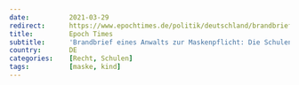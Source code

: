 ```yaml
---
date:          2021-03-29
redirect:      https://www.epochtimes.de/politik/deutschland/brandbrief-eines-anwalts-zur-maskenpflicht-die-schulen-sind-verantwortlich-a3481243.html
title:         Epoch Times
subtitle:      'Brandbrief eines Anwalts zur Maskenpflicht: Die Schulen sind verantwortlich'
country:       DE
categories:    [Recht, Schulen]
tags:          [maske, kind]
---
```

